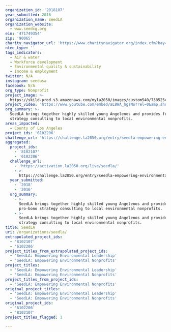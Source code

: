 ```yaml
---
organization_id: '2018107'
year_submitted: 2016
organization_name: SeedLA
organization_website:
  - www.seedcg.org
ein: '471749354'
zip: '90065'
charity_navigator_url: 'https://www.charitynavigator.org/index.cfm?bay=search.profile&ein=471749354'
ntee_type: ''
tags_indicators:
  - Air & water
  - Workforce development
  - Environmental quality & sustainability
  - Income & employment
twitter: N/A
instagram: seedusa
facebook: N/A
org_type: Nonprofit
project_image: >-
  https://skild-prod.s3.amazonaws.com/myla2050/images/custom540/7385254065741-team90.JPG
project_video: 'https://www.youtube.com/embed/aL8WA_hgTNo?rel=0&amp;showinfo=0'
org_summary: >-
  SeedLA brings together highly skilled young Angelenos and provides free
  strategy consulting to local environmental nonprofits.
areas_impacted:
  - County of Los Angeles
project_ids: '6102206'
challenge_url: 'https://challenge.la2050.org/entry/seedla-empowering-environmental-nonprofits'
aggregated:
  project_ids:
    - '8102107'
    - '6102206'
  challenge_url:
    - 'https://activation.la2050.org/live/seedla/'
    - >-
      https://challenge.la2050.org/entry/seedla-empowering-environmental-nonprofits
  year_submitted:
    - '2018'
    - '2016'
  org_summary:
    - >-
      SeedLA brings together highly skilled young Angelenos and provides
      pro-bono strategy consulting to local environmental nonprofits.
    - >-
      SeedLA brings together highly skilled young Angelenos and provides free
      strategy consulting to local environmental nonprofits.
title: SeedLA
uri: /organizations/seedla/
extrapolated_project_ids:
  - '8102107'
  - '6102206'
project_titles_from_extrapolated_project_ids:
  - 'SeedLA: Empowering Environmental Leadership'
  - 'SeedLA: Empowering Environmental Nonprofits'
project_titles:
  - 'SeedLA: Empowering Environmental Leadership'
  - 'SeedLA: Empowering Environmental Nonprofits'
project_titles_from_project_ids:
  - 'SeedLA: Empowering Environmental Nonprofits'
original_project_titles:
  - 'SeedLA: Empowering Environmental Leadership'
  - 'SeedLA: Empowering Environmental Nonprofits'
original_project_ids:
  - '6102206'
  - '8102107'
project_titles_flagged: 1

---
```

